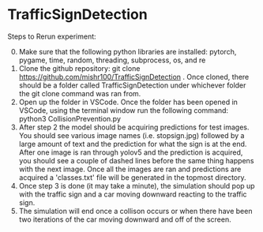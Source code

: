 # TrafficSignDetection

Steps to Rerun experiment:


0) Make sure that the following python libraries are installed: pytorch, pygame, time, random, threading, subprocess, os, and re 
1) Clone the github repository: git clone https://github.com/mishr100/TrafficSignDetection . Once cloned, there should be a folder called TrafficSignDetection under whichever folder the git clone command was ran from. 
2) Open up the folder in VSCode. Once the folder has been opened in VSCode, using the terminal window run the following command: python3 CollisionPrevention.py 
3) After step 2 the model should be acquiring predictions for test images. You should see various image names (i.e. stopsign.jpg) followed by a large amount of text and the prediction for what the sign is at the end. After one image is ran through yolov5 and the prediction is acquired, you should see a couple of dashed lines before the same thing happens with the next image. Once all the images are ran and predictions are acquired a 'classes.txt' file will be generated in the topmost directory. 
4) Once step 3 is done (it may take a minute), the simulation should pop up with the traffic sign and a car moving downward reacting to the traffic sign. 
5) The simulation will end once a collison occurs or when there have been two iterations of the car moving downward and off of the screen. 
